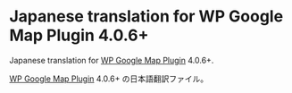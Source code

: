 # Japanese translation for WP Google Map Plugin 4.0.6+

Japanese translation for [WP Google Map Plugin](https://ja.wordpress.org/plugins/wp-google-map-plugin/) 4.0.6+.

[WP Google Map Plugin](https://ja.wordpress.org/plugins/wp-google-map-plugin/) 4.0.6+ の日本語翻訳ファイル。
